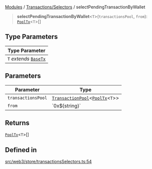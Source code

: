 [Modules](../../../README.md) / [Transactions/Selectors](../README.md) / selectPendingTransactionByWallet

> **selectPendingTransactionByWallet**\<`T`\>(`transactionsPool`, `from`): [`PoolTx`](../../Slice/type-aliases/PoolTx.md)\<`T`\>[]

## Type Parameters

| Type Parameter |
| ------ |
| `T` *extends* [`BaseTx`](../../../TransactionAdapters/types/type-aliases/BaseTx.md) |

## Parameters

| Parameter | Type |
| ------ | ------ |
| `transactionsPool` | [`TransactionPool`](../../Slice/type-aliases/TransactionPool.md)\<[`PoolTx`](../../Slice/type-aliases/PoolTx.md)\<`T`\>\> |
| `from` | \`0x$\{string\}\` |

## Returns

[`PoolTx`](../../Slice/type-aliases/PoolTx.md)\<`T`\>[]

## Defined in

[src/web3/store/transactionsSelectors.ts:54](https://github.com/bgd-labs/fe-shared/blob/09fc11c58abae5aa2af4d8b6d7c2f384460843a4/src/web3/store/transactionsSelectors.ts#L54)
